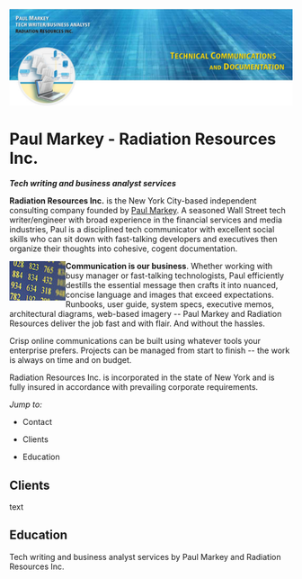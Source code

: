 ![Paul Markey banner](/images/GitHubBanner.jpg)


# Paul Markey - Radiation Resources Inc.
***Tech writing and business analyst services***

**Radiation Resources Inc.** is the New York City-based independent consulting company founded by [Paul Markey](mailto:Paul@PaulMarkey.com). A seasoned Wall Street tech writer/engineer with broad experience in the financial services and media industries, Paul is a disciplined tech communicator with excellent social skills who can sit down with fast-talking developers and executives then organize their thoughts into cohesive, cogent documentation.

<img align="left" width="100" height="70" src="/images/DisplayNumbers.jpg">**Communication is our business**. Whether working with busy manager or fast-talking technologists, Paul efficiently destills the essential message then crafts it into nuanced, concise language and images that exceed expectations. Runbooks, user guide, system specs, executive memos, architectural diagrams, web-based imagery -- Paul Markey and Radiation Resources deliver the job fast and with flair. And without the hassles. 

Crisp online communications can be built using whatever tools your enterprise prefers. Projects can be managed from start to finish -- the work is always on time and on budget. 

Radiation Resources Inc. is incorporated in the state of New York and is fully insured in accordance with prevailing corporate requirements.

*Jump to:*

*  Contact

*  Clients

*  Education

## Clients

text

## Education



Tech writing and business analyst services by Paul Markey and Radiation Resources Inc. 
